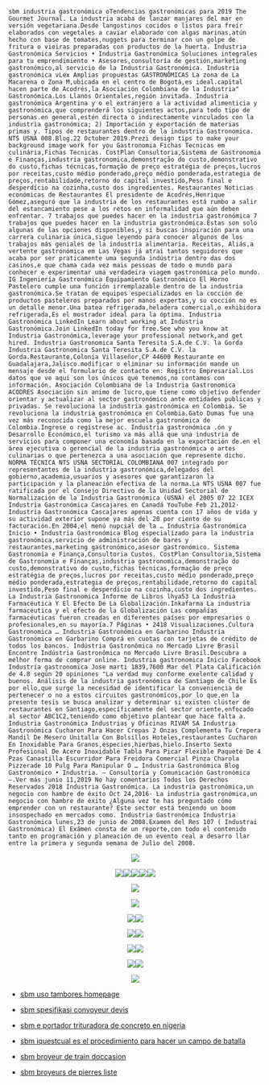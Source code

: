
```
sbm industria gastronómica oTendencias gastronómicas para 2019 The Gourmet Journal. La industria acaba de lanzar manjares del mar en versión vegetariana.Desde langostinos cocidos o listos para freír elaborados con vegetales a caviar elaborado con algas marinas,atún hecho con base de tomates,nuggets para terminar con un golpe de fritura o vieiras preparadas con productos de la huerta. Industria Gastronómica Servicios • Industria Gastronómica Soluciones integrales para tu emprendimiento • Asesores,consultoría de gestión,marketing gastronómico,al servicio de la Industria Gastronómica. Industria gastronómica vLex Amplias propuestas GASTRONÓMICAS La zona de La Macarena o Zona M,ubicada en el centro de Bogotá,es ideal.capital hacen parte de Acodrés,la Asociación Colombiana de la Industria" Gastronómica.Los Llanos Orientales,región invitada. Industria gastronómica Argentina y o el extranjero a la actividad alimenticia y gastronómica,que comprenderá los siguientes actos,para todo tipo de personas.en general,estén directa o indirectamente vinculados con la industria gastronómica; 2) Importación y exportación de materias primas y. Tipos de restaurantes dentro de la industria Gastronomica. NTS USNA 008.Blog.22 October 2019.Prezi design tips to make your background image work for you Gastronomia Fichas Tecnicas em culinária,Fichas Tecnicas. CostPlan Consultoria,Sistema de Gastronomia e Finanças,industria gastronomica,demonstração do custo,demonstrativo do custo,fichas técnicas,formação de preço estratégia de preços,lucros por receitas,custo médio ponderado,preço médio ponderada,estrategia de preços,rentabilidade,retorno do capital investido,Peso final e desperdício na cozinha,custo dos ingredientes. Restaurantes Noticias económicas de Restaurantes El presidente de Acodrés,Henrique Gómez,aseguró que la industria de los restaurantes está rumbo a salir del estancamiento pese a los retos en informalidad que aún deben enfrentar. 7 trabajos que puedes hacer en la industria gastronómica 7 trabajos que puedes hacer en la industria gastronómica.Estas son solo algunas de las opciones disponibles,y si buscas inspiración para una carrera culinaria única,sigue leyendo para conocer algunos de los trabajos más geniales de la industria alimentaria. Receitas, Aliás,a vertente gastronómica em Las Vegas já atrai tantos seguidores que acaba por ser praticamente uma segunda indústria dentro das dos casinos,e que chama cada vez mais pessoas de todo o mundo para conhecer e experimentar uma verdadeira viagem gastronómica pelo mundo. IG Ingeniería Gastronómica Equipamiento Gastronómico El Horno Pastelero cumple una función irremplazable dentro de la industria gastronómica.Se tratan de equipos especializados en la cocción de productos pasteleros preparados por manos expertas,y su cocción no es un detalle menor.Una batea refrigerada,heladera comercial,o exhibidora refrigerada,Es el mostrador ideal para la óptima. Industria Gastronómica LinkedIn Learn about working at Industria Gastronómica.Join LinkedIn today for free.See who you know at Industria Gastronómica,leverage your professional network,and get hired. Industria Gastronomica Santa Teresita S.A.de C.V. la Gorda Industria Gastronomica Santa Teresita S.A.de C.V. la Gorda.Restaurante,Colonia Villaseñor,CP 44600 Restaurante en Guadalajara,Jalisco.modificar o eliminar su información mande un mensaje desde el formulario de contacto en: Registro Empresarial.Los datos que ve aquí son los únicos que tenemos,no contamos con información. Asociación Colombiana de la Industria Gastronomica ACODRES Asociación sin animo de lucro,que tiene como objetivo defender orientar y actualizar al sector gastronómico ante entidades publicas y privadas. Se revoluciona la industria gastronómica en Colombia. Se revoluciona la industria gastronómica en Colombia.Gato Dumas fue una vez más reconocida como la mejor escuela gastronómica de Colombia.Ingrese o regístrese ac. Industria gastronómica .ón y Desarrollo Económico,el turismo va más allá que una industria de servicios para componer una economía basada en la exportación de.en el área ejecutiva o gerencial de la industria gastronómica o artes culinarias o que pertenezca a una asociación que represente dicho. NORMA TÉCNICA NTS USNA SECTORIAL COLOMBIANA 007 integrado por representantes de la industria gastronómica,delegados del gobierno,academia,usuarios y asesores que garantizaron la participación y la planeación efectiva de la norma.La NTS USNA 007 fue ratificada por el Consejo Directivo de la Unidad Sectorial de Normalización de la Industria Gastronómica (USNA) el 2005 07 22 ICEX Industria Gastronómica Cascajares en Canadá YouTube Feb 21,2012· Industria Gastronómica Cascajares apenas cuenta con 17 años de vida y su actividad exterior supone ya más del 20 por ciento de su facturación.En 2004,el menú nupcial de la … Industria Gastronómica Inicio • Industria Gastronómica Blog especializado para la industria gastronómica,servicio de administración de bares y restaurantes,marketing gastronómico,asesor gastronómico. Sistema Gastronomia e Finança,Consultoria Custos. CostPlan Consultoria,Sistema de Gastronomia e Finanças,industria gastronomica,demonstração do custo,demonstrativo do custo,fichas técnicas,formação de preço estratégia de preços,lucros por receitas,custo médio ponderado,preço médio ponderada,estrategia de preços,rentabilidade,retorno do capital investido,Peso final e desperdício na cozinha,custo dos ingredientes. La Industria Gastronomica Informe de Libros lhya53 La Industria Farmacéutica Y El Efecto De La Globalización.Inkafarma La industria farmacéutica y el efecto de la Globalización Las compañías farmacéuticas fueron creadas en diferentes países por empresarios o profesionales,en su mayoría.7 Páginas • 2418 Visualizaciones.Cultura Gastronomica … Industria Gastronómica en Garbarino Industria Gastronómica en Garbarino Comprá en cuotas con tarjetas de crédito de todos los bancos. Indústria Gastronômica no Mercado Livre Brasil Encontre Indústria Gastronômica no Mercado Livre Brasil.Descubra a melhor forma de comprar online. Industria gastronomica Inicio Facebook Industria gastronomica Jose marti 1839,7600 Mar del Plata Calificación de 4.8 según 20 opiniones "La verdad muy conforme exelente calidad y buenos. Análisis de la industria gastronómica de Santiago de Chile Es por ello,que surge la necesidad de identificar la conveniencia de pertenecer o no a estos circuitos gastronómicos,por lo que,en la presente tesis se busca analizar y determinar si existen clúster de restaurantes en Santiago,específicamente del sector oriente,enfocado al sector ABC1C2,teniendo como objetivo plantear que hace falta a. Industria Gastronómica Industrias y Oficinas RIVAM SA Industria Gastronómica Cucharon Para Hacer Crepas 2 Onzas Complementa Tu Crepera Mandil De Mesero Unitalla Con Bolsillos Hoteles,restaurantes Cucharon En Inoxidable Para Granos,especies,hierbas,hielo.Inserto Sexto Profesional De Acero Inoxidable Tabla Para Picar Flexible Paquete De 4 Pzas Canastilla Escurridor Para Freidora Comercial Pinza Charola Pizzerade 10 Pulg Para Manipular O … Industria Gastronómica Blog Gastronómico • Industria. ― Consultoría y Comunicación Gastronómica ―.Ver más junio 11,2019 No hay comentarios Todos los Derechos Reservados 2018 Industria Gastronómica. La industria gastronómica,un negocio con hambre de éxito Oct 24,2016· La industria gastronómica,un negocio con hambre de éxito ¿Alguna vez te has preguntado cómo emprender con un restaurante? Este sector está teniendo un boom insospechado en mercados como. Industria Gastronómica Industria Gastronómica lunes,23 de junio de 2008.Examen del Res 107 ( Industrai Gastronómica) El Exámen consta de un reporte,con todo el contenido tanto en programación y planeación de un evento real a desarro llar entre la primera y segunda semana de Julio del 2008. 
```

<div align="center">

<a href="https://es-crusher.shibang-china.com/github&k=sbm+industria+gastron%C3%B3mica+o"><img src="https://static.shibang-china.com/es/crusher/logo.jpg"></a>

<a href="https://es-crusher.shibang-china.com/github&k=sbm+industria+gastron%C3%B3mica+o"><img src="https://static.shibang-china.com/es/crusher/index.jpg"></a><a href="https://es-crusher.shibang-china.com/material.htmlgithub&k=sbm+industria+gastron%C3%B3mica+o"><img src="https://static.shibang-china.com/es/crusher/material.jpg"></a><a href="https://es-crusher.shibang-china.com/application.htmlgithub&k=sbm+industria+gastron%C3%B3mica+o"><img src="https://static.shibang-china.com/es/crusher/application.jpg"></a><a href="https://es-crusher.shibang-china.com/aboutus.htmlgithub&k=sbm+industria+gastron%C3%B3mica+o"><img src="https://static.shibang-china.com/es/crusher/aboutus.jpg"></a><a href="https://es-crusher.shibang-china.com/contact.htmlgithub&k=sbm+industria+gastron%C3%B3mica+o"><img src="https://static.shibang-china.com/es/crusher/contact.jpg"></a>

<a href="https://es-crusher.shibang-china.com/github&k=sbm+industria+gastron%C3%B3mica+o"><img src="https://static.shibang-china.com/es/crusher/banner.jpg"></a>

<a href="https://swt.shibang-china.com/github&k=sbm+industria+gastron%C3%B3mica+o"><img src="https://static.shibang-china.com/es/crusher/text.jpg"></a>

<a href="https://swt.shibang-china.com/github&k=sbm+industria+gastron%C3%B3mica+o"><img src="https://static.shibang-china.com/es/crusher/chat.jpg"></a><a href="https://es-crusher.shibang-china.com/contact.htmlgithub&k=sbm+industria+gastron%C3%B3mica+o"><img src="https://static.shibang-china.com/es/crusher/message.jpg"></a>

<a href="https://es-crusher.shibang-china.com/products/pe.htmlgithub&k=sbm+industria+gastron%C3%B3mica+o"><img src="https://static.shibang-china.com/es/crusher/pe.jpg"></a><a href="https://es-crusher.shibang-china.com/products/pf.htmlgithub&k=sbm+industria+gastron%C3%B3mica+o"><img src="https://static.shibang-china.com/es/crusher/pf.jpg"></a>

<a href="https://es-crusher.shibang-china.com/products/hpt.htmlgithub&k=sbm+industria+gastron%C3%B3mica+o"><img src="https://static.shibang-china.com/es/crusher/hpt.jpg"></a><a href="https://es-crusher.shibang-china.com/products/vsi.htmlgithub&k=sbm+industria+gastron%C3%B3mica+o"><img src="https://static.shibang-china.com/es/crusher/vsi.jpg"></a>

<a href="https://es-crusher.shibang-china.com/products/klv.htmlgithub&k=sbm+industria+gastron%C3%B3mica+o"><img src="https://static.shibang-china.com/es/crusher/klv.jpg"></a><a href="https://es-crusher.shibang-china.com/products/portable.htmlgithub&k=sbm+industria+gastron%C3%B3mica+o"><img src="https://static.shibang-china.com/es/crusher/portable.jpg"></a>

<a href="https://swt.shibang-china.com/github&k=sbm+industria+gastron%C3%B3mica+o"><img src="https://static.shibang-china.com/es/crusher/case.jpg"></a>

</div>


* [sbm uso tambores homepage](sbm%20uso%20tambores%20homepage.md)

* [sbm spesifikasi convoyeur devis](sbm%20spesifikasi%20convoyeur%20devis.md)

* [sbm e portador trituradora de concreto en nigeria](sbm%20e%20portador%20trituradora%20de%20concreto%20en%20nigeria.md)

* [sbm iquestcual es el procedimiento para hacer un campo de batalla](sbm%20iquestcual%20es%20el%20procedimiento%20para%20hacer%20un%20campo%20de%20batalla.md)

* [sbm broyeur de train doccasion](sbm%20broyeur%20de%20train%20doccasion.md)

* [sbm broyeurs de pierres liste](sbm%20broyeurs%20de%20pierres%20liste.md)